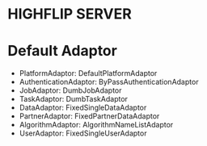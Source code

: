 HIGHFLIP SERVER
====================================

# Default Adaptor

- PlatformAdaptor: DefaultPlatformAdaptor
- AuthenticationAdaptor: ByPassAuthenticationAdaptor
- JobAdaptor: DumbJobAdaptor
- TaskAdaptor: DumbTaskAdaptor
- DataAdaptor: FixedSingleDataAdaptor
- PartnerAdaptor: FixedPartnerDataAdaptor
- AlgorithmAdaptor: AlgorithmNameListAdaptor
- UserAdaptor: FixedSingleUserAdaptor





